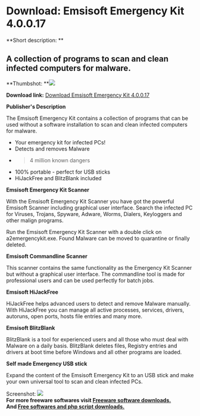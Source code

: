 # Download: Emsisoft Emergency Kit 4.0.0.17

**Short description: **

## A collection of programs to scan and clean infected computers for malware.

  
**Thumbshot: **![](http://www.freewarefiles.com/screenshot/ems_emrgncykit_md.jpg)   
  
**Download link:** [Download Emsisoft Emergency Kit 4.0.0.17](http://freesoftwares.boysofts.com/Emsisoft-Emergency-Kit_program_58564.html)  
  

**Publisher's Description**  
  

The Emsisoft Emergency Kit contains a collection of programs that can be used
without a software installation to scan and clean infected computers for
malware.

  * Your emergency kit for infected PCs! 
  * Detects and removes Malware 
  * >4 million known dangers 
  * 100% portable - perfect for USB sticks 
  * HiJackFree and BlitzBlank included 

**Emsisoft Emergency Kit Scanner**

With the Emsisoft Emergency Kit Scanner you have got the powerful Emsisoft
Scanner including graphical user interface. Search the infected PC for
Viruses, Trojans, Spyware, Adware, Worms, Dialers, Keyloggers and other malign
programs.

Run the Emsisoft Emergency Kit Scanner with a double click on
a2emergencykit.exe. Found Malware can be moved to quarantine or finally
deleted.

**Emsisoft Commandline Scanner**

This scanner contains the same functionality as the Emergency Kit Scanner but
without a graphical user interface. The commandline tool is made for
professional users and can be used perfectly for batch jobs.

**Emsisoft HiJackFree**

HiJackFree helps advanced users to detect and remove Malware manually. With
HiJackFree you can manage all active processes, services, drivers, autoruns,
open ports, hosts file entries and many more.

**Emsisoft BlitzBlank**

BlitzBlank is a tool for experienced users and all those who must deal with
Malware on a daily basis. BlitzBlank deletes files, Registry entries and
drivers at boot time before Windows and all other programs are loaded.

**Self made Emergency USB stick**

Expand the content of the Emsisoft Emergency Kit to an USB stick and make your
own universal tool to scan and clean infected PCs.

  
  
Screenshot: ![](http://www.freewarefiles.com/screenshot/ems_emrgncykit.jpg)  
**For more freeware softwares visit [Freeware software downloads.](http://freesoftwares.boysofts.com/)**   
**And [Free softwares and php script downloads.](http://www.boysofts.com/)**

